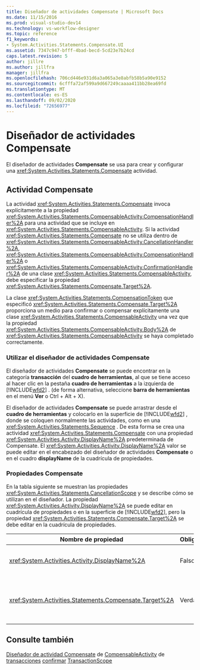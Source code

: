 ```yaml
---
title: Diseñador de actividades Compensate | Microsoft Docs
ms.date: 11/15/2016
ms.prod: visual-studio-dev14
ms.technology: vs-workflow-designer
ms.topic: reference
f1_keywords:
- System.Activities.Statements.Compensate.UI
ms.assetid: 7347c947-bfff-4bad-becd-5cd23e7b24cd
caps.latest.revision: 5
author: jillre
ms.author: jillfra
manager: jillfra
ms.openlocfilehash: 706cd446e931d6a3a065a3e8abfb58b5a90e9152
ms.sourcegitcommit: 6cfffa72af599a9d667249caaaa411bb28ea69fd
ms.translationtype: MT
ms.contentlocale: es-ES
ms.lasthandoff: 09/02/2020
ms.locfileid: "72656977"
---
```

# <a name="compensate-activity-designer"></a>Diseñador de actividades Compensate
El diseñador de actividades **Compensate** se usa para crear y configurar una <xref:System.Activities.Statements.Compensate> actividad.

## <a name="the-compensate-activity"></a>Actividad Compensate
 La actividad <xref:System.Activities.Statements.Compensate> invoca explícitamente a la propiedad <xref:System.Activities.Statements.CompensableActivity.CompensationHandler%2A> para una actividad que se incluye en <xref:System.Activities.Statements.CompensableActivity>. Si la actividad <xref:System.Activities.Statements.Compensate> no se utiliza dentro de <xref:System.Activities.Statements.CompensableActivity.CancellationHandler%2A>, <xref:System.Activities.Statements.CompensableActivity.CompensationHandler%2A> o <xref:System.Activities.Statements.CompensableActivity.ConfirmationHandler%2A> de una clase <xref:System.Activities.Statements.CompensableActivity>, debe especificar la propiedad <xref:System.Activities.Statements.Compensate.Target%2A>.

 La clase <xref:System.Activities.Statements.CompensationToken> que especificó <xref:System.Activities.Statements.Compensate.Target%2A> proporciona un medio para confirmar o compensar explícitamente una clase <xref:System.Activities.Statements.CompensableActivity> una vez que la propiedad <xref:System.Activities.Statements.CompensableActivity.Body%2A> de <xref:System.Activities.Statements.CompensableActivity> se haya completado correctamente.

### <a name="using-the-compensate-activity-designer"></a>Utilizar el diseñador de actividades Compensate
 El diseñador de actividades **Compensate** se puede encontrar en la categoría **transacción** del **cuadro de herramientas**, al que se tiene acceso al hacer clic en la pestaña **cuadro de herramientas** a la izquierda de [!INCLUDE[wfd2](../includes/wfd2-md.md)] . (de forma alternativa, seleccione **barra de herramientas** en el menú **Ver** o Ctrl + Alt + X).

 El diseñador de actividades **Compensate** se puede arrastrar desde el **cuadro de herramientas** y colocarlo en la superficie de [!INCLUDE[wfd2](../includes/wfd2-md.md)] , donde se coloquen normalmente las actividades, como en una <xref:System.Activities.Statements.Sequence> . De esta forma se crea una actividad <xref:System.Activities.Statements.Compensate> con una propiedad <xref:System.Activities.Activity.DisplayName%2A> predeterminada de Compensate. El <xref:System.Activities.Activity.DisplayName%2A> valor se puede editar en el encabezado del diseñador de actividades **Compensate** o en el cuadro **displayName** de la cuadrícula de propiedades.

### <a name="the-compensate-properties"></a>Propiedades Compensate
 En la tabla siguiente se muestran las propiedades <xref:System.Activities.Statements.CancellationScope> y se describe cómo se utilizan en el diseñador. La propiedad <xref:System.Activities.Activity.DisplayName%2A> se puede editar en cuadrícula de propiedades o en la superficie de [!INCLUDE[wfd2](../includes/wfd2-md.md)], pero la propiedad <xref:System.Activities.Statements.Compensate.Target%2A> se debe editar en la cuadrícula de propiedades.

|Nombre de propiedad|Obligatorio|Uso|
|-------------------|--------------|-----------|
|<xref:System.Activities.Activity.DisplayName%2A>|Falso|Especifica el nombre opcional descriptivo de la actividad <xref:System.Activities.Statements.Compensate>. El valor predeterminado es Compensate.|
|<xref:System.Activities.Statements.Compensate.Target%2A>|Verdadero|Especifica la clase <xref:System.Activities.InArgument%601> que contiene la clase <xref:System.Activities.Statements.CompensationToken> para esta actividad <xref:System.Activities.Statements.Compensate>.|

## <a name="see-also"></a>Consulte también
 [Diseñador de actividad Compensate](../workflow-designer/compensate-activity-designer.md) de [CompensableActivity](../workflow-designer/compensableactivity-activity-designer.md) de [transacciones](../workflow-designer/transaction-activity-designers.md) [confirmar](../workflow-designer/confirm-activity-designer.md) [TransactionScope](../workflow-designer/transactionscope-activity-designer.md)